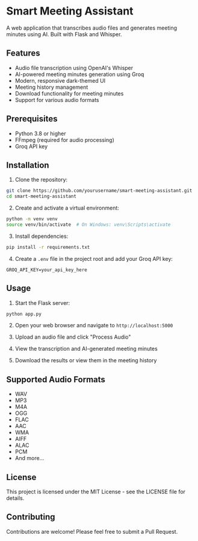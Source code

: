 # Smart Meeting Assistant

A web application that transcribes audio files and generates meeting minutes using AI. Built with Flask and Whisper.

## Features

- Audio file transcription using OpenAI's Whisper
- AI-powered meeting minutes generation using Groq
- Modern, responsive dark-themed UI
- Meeting history management
- Download functionality for meeting minutes
- Support for various audio formats

## Prerequisites

- Python 3.8 or higher
- FFmpeg (required for audio processing)
- Groq API key

## Installation

1. Clone the repository:
```bash
git clone https://github.com/yourusername/smart-meeting-assistant.git
cd smart-meeting-assistant
```

2. Create and activate a virtual environment:
```bash
python -m venv venv
source venv/bin/activate  # On Windows: venv\Scripts\activate
```

3. Install dependencies:
```bash
pip install -r requirements.txt
```

4. Create a `.env` file in the project root and add your Groq API key:
```
GROQ_API_KEY=your_api_key_here
```

## Usage

1. Start the Flask server:
```bash
python app.py
```

2. Open your web browser and navigate to `http://localhost:5000`

3. Upload an audio file and click "Process Audio"

4. View the transcription and AI-generated meeting minutes

5. Download the results or view them in the meeting history

## Supported Audio Formats

- WAV
- MP3
- M4A
- OGG
- FLAC
- AAC
- WMA
- AIFF
- ALAC
- PCM
- And more...

## License

This project is licensed under the MIT License - see the LICENSE file for details.

## Contributing

Contributions are welcome! Please feel free to submit a Pull Request. 